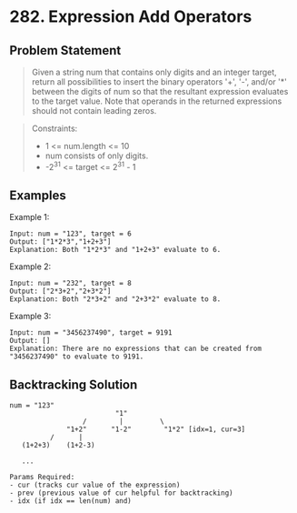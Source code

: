 # 282. Expression Add Operators

## Problem Statement

> Given a string num that contains only digits and an integer target, return all possibilities to insert the binary operators '+', '-', and/or '\*' between the digits of num so that the resultant expression evaluates to the target value.
> Note that operands in the returned expressions should not contain leading zeros.

> Constraints:
>
> - 1 <= num.length <= 10
> - num consists of only digits.
> - -2<sup>31</sup> <= target <= 2<sup>31</sup> - 1

## Examples

Example 1:

```
Input: num = "123", target = 6
Output: ["1*2*3","1+2+3"]
Explanation: Both "1*2*3" and "1+2+3" evaluate to 6.
```

Example 2:

```
Input: num = "232", target = 8
Output: ["2*3+2","2+3*2"]
Explanation: Both "2*3+2" and "2+3*2" evaluate to 8.
```

Example 3:

```
Input: num = "3456237490", target = 9191
Output: []
Explanation: There are no expressions that can be created from "3456237490" to evaluate to 9191.
```

## Backtracking Solution

```
num = "123"
                          "1"
                  /        |         \
              "1+2"      "1-2"        "1*2" [idx=1, cur=3]
          /      |
   (1+2+3)    (1+2-3)

   ...

Params Required:
- cur (tracks cur value of the expression)
- prev (previous value of cur helpful for backtracking)
- idx (if idx == len(num) and)

```
